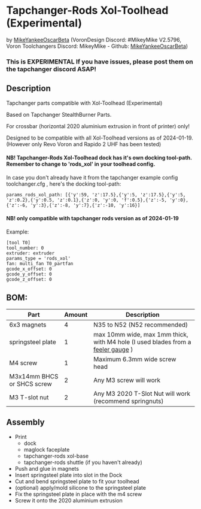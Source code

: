 # Tapchanger-Rods Xol-Toolhead (Experimental)
by [MikeYankeeOscarBeta](https://github.com/MikeYankeeOscarBeta/tapchanger) (VoronDesign Discord: #MikeyMike V2.5796, Voron Toolchangers Discord: MikeyMike - Github: [MikeYankeeOscarBeta](https://github.com/MikeYankeeOscarBeta/tapchanger))

### This is EXPERIMENTAL If you have issues, please post them on the tapchanger discord ASAP!

## Description
Tapchanger parts compatible with Xol-Toolhead (Experimental)

Based on Tapchanger StealthBurner Parts.

For crossbar (horizontal 2020 aluminium extrusion in front of printer) only!

Designed to be compatible with all Xol-Toolhead versions as of 2024-01-19.
(However only Revo Voron and Rapido 2 UHF has been tested)

#### NB! Tapchanger-Rods Xol-Toolhead dock has it's own docking tool-path. Remember to change to 'rods_xol' in your toolhead config.
In case you don't already have it from the tapchanger example config toolchanger.cfg , here's the docking tool-path:
```
params_rods_xol_path: [{'y':59, 'z':17.5},{'y':5, 'z':17.5},{'y':5, 'z':0.2},{'y':0.5, 'z':0.1},{'z':0, 'y':0, 'f':0.5},{'z':-5, 'y':0},{'z':-6, 'y':3},{'z':-8, 'y':7},{'z':-10, 'y':16}]
```

#### NB! only compatible with tapchanger rods version as of 2024-01-19

Example:
```
[tool T0]
tool_number: 0
extruder: extruder
params_type = 'rods_xol'
fan: multi_fan T0_partfan
gcode_x_offset: 0
gcode_y_offset: 0
gcode_z_offset: 0
```

## BOM:
| Part                        | Amount    | Description                                                      |
|-----------------------------|-----------|------------------------------------------------------------------|
| 6x3 magnets                 | 4         | N35 to N52 (N52 recommended)                                     |
| springsteel plate           | 1         | max 10mm wide, max 1mm thick, with M4 hole (I used blades from a [feeler gauge](https://www.biltema.no/en-no/car---mc/car-tools/engine-tools/spark-plug-tools/feeler-gauge-mminches-2000028588) ) |
| M4 screw                    | 1         | Maximum 6.3mm wide screw head                                    |
| M3x14mm BHCS or SHCS screw  | 2         | Any M3 screw will work                                           |
| M3 T-slot nut               | 2         | Any M3 2020 T-Slot Nut will work (recommend springnuts)    |


## Assembly
- Print
    - dock
    - maglock faceplate
    - tapchanger-rods xol-base
    - tapchanger-rods shuttle (if you haven't already)
- Push and glue in magnets
- Insert springsteel plate into slot in the Dock
- Cut and bend springsteel plate to fit your toolhead
- (optional) apply/mold silicone to the springsteel plate
- Fix the springsteel plate in place with the m4 screw
- Screw it onto the 2020 aluminium extrusion

